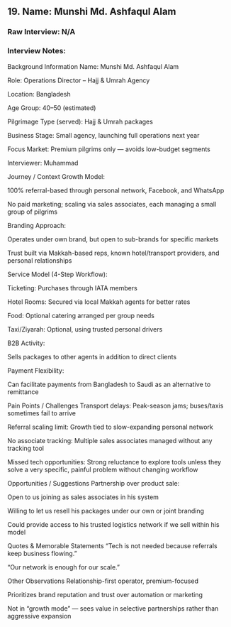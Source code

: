 ## 19. Name: Munshi Md. Ashfaqul Alam

### Raw Interview: N/A

### Interview Notes:

Background Information
Name: Munshi Md. Ashfaqul Alam

Role: Operations Director – Hajj & Umrah Agency

Location: Bangladesh

Age Group: 40–50 (estimated)

Pilgrimage Type (served): Hajj & Umrah packages

Business Stage: Small agency, launching full operations next year

Focus Market: Premium pilgrims only — avoids low-budget segments

Interviewer: Muhammad

Journey / Context
Growth Model:

100% referral-based through personal network, Facebook, and WhatsApp

No paid marketing; scaling via sales associates, each managing a small group of pilgrims

Branding Approach:

Operates under own brand, but open to sub-brands for specific markets

Trust built via Makkah-based reps, known hotel/transport providers, and personal relationships

Service Model (4-Step Workflow):

Ticketing: Purchases through IATA members

Hotel Rooms: Secured via local Makkah agents for better rates

Food: Optional catering arranged per group needs

Taxi/Ziyarah: Optional, using trusted personal drivers

B2B Activity:

Sells packages to other agents in addition to direct clients

Payment Flexibility:

Can facilitate payments from Bangladesh to Saudi as an alternative to remittance

Pain Points / Challenges
Transport delays: Peak-season jams; buses/taxis sometimes fail to arrive

Referral scaling limit: Growth tied to slow-expanding personal network

No associate tracking: Multiple sales associates managed without any tracking tool

Missed tech opportunities: Strong reluctance to explore tools unless they solve a very specific, painful problem without changing workflow

Opportunities / Suggestions
Partnership over product sale:

Open to us joining as sales associates in his system

Willing to let us resell his packages under our own or joint branding

Could provide access to his trusted logistics network if we sell within his model

Quotes & Memorable Statements
“Tech is not needed because referrals keep business flowing.”

“Our network is enough for our scale.”

Other Observations
Relationship-first operator, premium-focused

Prioritizes brand reputation and trust over automation or marketing

Not in “growth mode” — sees value in selective partnerships rather than aggressive expansion

